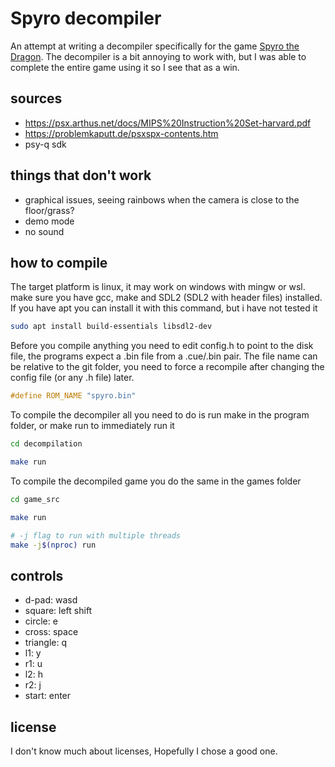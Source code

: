# Spyro decompiler

An attempt at writing a decompiler specifically for the game [Spyro the Dragon](https://en.wikipedia.org/wiki/Spyro_the_Dragon).
The decompiler is a bit annoying to work with, but I was able to complete the entire game using it so I see that as a win.

## sources

- <https://psx.arthus.net/docs/MIPS%20Instruction%20Set-harvard.pdf>
- <https://problemkaputt.de/psxspx-contents.htm>
- psy-q sdk

## things that don't work

- graphical issues, seeing rainbows when the camera is close to the floor/grass?
- demo mode
- no sound

## how to compile

The target platform is linux, it may work on windows with mingw or wsl.
make sure you have gcc, make and SDL2 (SDL2 with header files) installed.
If you have apt you can install it with this command, but i have not tested it

```bash
sudo apt install build-essentials libsdl2-dev
```

Before you compile anything you need to edit config.h to point to the disk file, the programs expect a .bin file from a .cue/.bin pair.
The file name can be relative to the git folder, you need to force a recompile after changing the config file (or any .h file) later.

```c
#define ROM_NAME "spyro.bin"
```

To compile the decompiler all you need to do is run make in the program folder, or make run to immediately run it

```bash
cd decompilation

make run
```

To compile the decompiled game you do the same in the games folder

```bash
cd game_src

make run

# -j flag to run with multiple threads
make -j$(nproc) run
```

## controls

- d-pad: wasd
- square: left shift
- circle: e
- cross: space
- triangle: q
- l1: y
- r1: u
- l2: h
- r2: j
- start: enter

## license

I don't know much about licenses, Hopefully I chose a good one.
